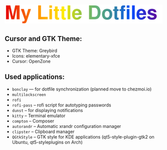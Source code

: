 <h1 align="center"><img src="mld.svg" alt="My Little Dotfiles" /></h1>

## Cursor and GTK Theme:
- GTK Theme: Greybird
- Icons: elementary-xfce
- Cursor: OpenZone

## Used applications:
- `bonclay` — for dotfile synchronization (planned move to chezmoi.io)
- `multilockscreen`
- `rofi`
- `rofi-pass` – rofi script for autotyping passwords
- `dunst` – for displaying notifications
- `kitty` – Terminal emulator
- `compton` – Composer
- `autorandr` – Automatic xrandr configuration manager
- `clipster` – Clipboard manager
- `QGtkStyle` – GTK style for KDE applications (qt5-style-plugin-gtk2 on Ubuntu, qt5-styleplugins on Arch)

